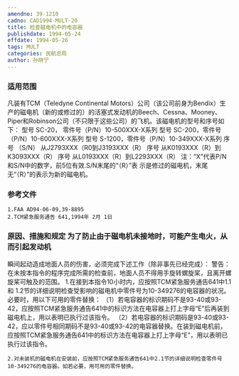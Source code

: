 ```yaml
---
amendno: 39-1210
cadno: CAD1994-MULT-20
title: 检查磁电机中的电容器
publishdate: 1994-05-24
effdate: 1994-05-26
tags: MULT
categories: 民航总局
author: 孙晓宁
---
```


### 适用范围 
凡装有TCM（Teledyne Continental Motors）公司（该公司前身为Bendix）生产的磁电机（新的或修过的）的活塞式发动机的Beech、Cessna、Mooney、Piper和Robinson公司（不只限于这些公司）的飞机。该磁电机的型号和序号如下：
型号 SC-20， 零件号（P/N）10-500XXX-X系列 型号 SC-200，零件号（P/N）10-600XXX-X系列 型号 S-1200，零件号（P/N）10-349XXX-X系列 序号 （S/N） 从J2793XXX（R0到J3193XXX（R） 序号          从K0193XXX（R）到K3093XXX（R） 序号          从L0193XXX（R）到L2293XXX（R） 注：“X”代表P/N和S/N中的数字，前5位有效.S/N末尾的“（R）”表
示是修过的磁电机，末尾无“（R）”的表示为新的磁电机。

### 参考文件
    1.FAA AD94-06-09,39-8895 
    2.TCM紧急服务通告 641,1994年 2月 1日

### 原因、措施和规定 为了防止由于磁电机未接地时，可能产生电火，从而引起发动机
       
瞬间起动造成地面人员的伤害，必须完成下述工作（除非事先已经完成）：     警告：在未按本指令的程序完成所需的检查前，地面人员不得用手旋转螺旋桨，且离开螺旋桨可触及的范围。 
    1.在接到本指令10小时内，应按照TCM紧急服务通告641中1.1和
1.2节的详细说明检查受影响的磁电机中零件号为10-349276的电容器的状况。必要时，用以下可用的零件替换： 
    （1）若电容器的标识期码不是93-40或93-42，应按照TCM紧急服务通告641中的标识方法在电容器上打上字母“E”后再装到磁电机上，用以表明已执行过该指令。 
    （2）若电容器的标识期码是93-40或93-42，应以零件号相同期码不是93-40或93-42的电容器替换。在装到磁电机前，应按照TCM紧急服务通告641中的标识方法在电容器上打上字母“E”，用以表明已执行过该指令。 

    2.对未装机的磁电机在安装前，应按照TCM紧急服务通告641中2.1节的详细说明检查零件号10-349276的电容器。如若必要，用可用的零件替换。
